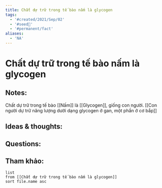 ```yaml
---
title: Chất dự trữ trong tế bào nấm là glycogen
tags:
  - '#created/2021/Sep/02'
  - '#seed🥜'
  - '#permanent/fact'
aliases:
  - 'NA'
---
```

# Chất dự trữ trong tế bào nấm là glycogen

## Notes:
Chất dự trữ trong tế bào [[Nấm]] là [[Glycogen]], giống con người.
[[Con người dự trữ năng lượng dưới dạng glycogen ở gan, một phần ở cơ bắp]]

## Ideas & thoughts:

## Questions:


## Tham khảo:
```dataview
list
from [[Chất dự trữ trong tế bào nấm là glycogen]]
sort file.name asc
```
